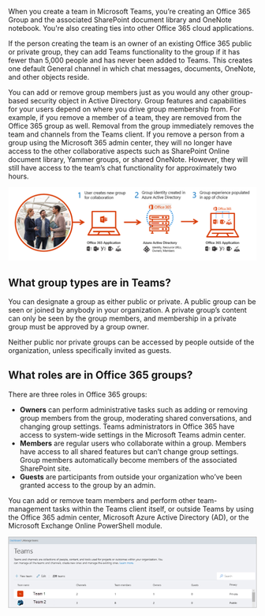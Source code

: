 When you create a team in Microsoft Teams, you’re creating an Office 365 Group and the associated SharePoint document library and OneNote notebook. You're also creating ties into other Office 365 cloud applications.
 
If the person creating the team is an owner of an existing Office 365 public or private group, they can add Teams functionality to the group if it has fewer than 5,000 people and has never been added to Teams. This creates one default General channel in which chat messages, documents, OneNote, and other objects reside.
 
You can add or remove group members just as you would any other group-based security object in Active Directory. Group features and capabilities for your users depend on where you drive group membership from. For example, if you remove a member of a team, they are removed from the Office 365 group as well. Removal from the group immediately removes the team and channels from the Teams client. If you remove a person from a group using the Microsoft 365 admin center, they will no longer have access to the other collaborative aspects such as SharePoint Online document library, Yammer groups, or shared OneNote. However, they will still have access to the team’s chat functionality for approximately two hours.

![Interconnections of Teams and Office 365 groups](../media/o365-groups-new-group.png)

## What group types are in Teams?

You can designate a group as either public or private. A public group can be seen or joined by anybody in your organization. A private group’s content can only be seen by the group members, and membership in a private group must be approved by a group owner.

Neither public nor private groups can be accessed by people outside of the organization, unless specifically invited as guests.

## What roles are in Office 365 groups?

There are three roles in Office 365 groups:

- **Owners** can perform administrative tasks such as adding or removing group members from the group, moderating shared conversations, and changing group settings. Teams administrators in Office 365 have access to system-wide settings in the Microsoft Teams admin center.
- **Members** are regular users who collaborate within a group. Members have access to all shared features but can’t change group settings. Group members automatically become members of the associated SharePoint site.
- **Guests** are participants from outside your organization who’ve been granted access to the group by an admin.

You can add or remove team members and perform other team-management tasks within the Teams client itself, or outside Teams by using the Office 365 admin center, Microsoft Azure Active Directory (AD), or the Microsoft Exchange Online PowerShell module.

![Manage Teams admin view](../media/o365-groups-manage-admin.png)